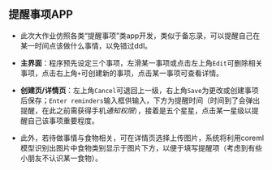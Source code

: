 ## 提醒事项APP

* 此次大作业仿照各类“提醒事项”类app开发，类似于备忘录，可以提醒自己在某一时间点该做什么事情，以免错过ddl。
* **主界面**：程序预先设定三个事项，左滑某一事项或点击左上角`Edit`可删除相关事项，点击右上角`+`可创建新的事项，点击某一事项可查看详情。
* **创建页/详情页**：左上角`Cancel`可退回上一级，右上角`Save`为更改或创建事项后保存；`Enter reminders`输入框供输入，下方为提醒时间（时间到了会弹出提醒，在此之前需获得手机*通知权限*），接着是五个星星，点击某一星级以提醒自己该事项重要程度。

* 此外，若待做事情与食物相关，可在详情页选择上传图片，系统将利用coreml模型识别出图片中食物类别显示于图片下方，以便于填写提醒项（考虑到有些小朋友不认识某一食物）。